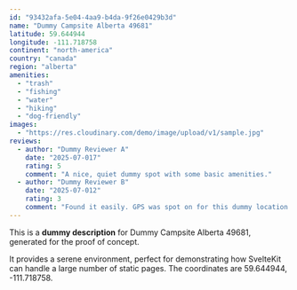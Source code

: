 ```yaml
---
id: "93432afa-5e04-4aa9-b4da-9f26e0429b3d"
name: "Dummy Campsite Alberta 49681"
latitude: 59.644944
longitude: -111.718758
continent: "north-america"
country: "canada"
region: "alberta"
amenities:
  - "trash"
  - "fishing"
  - "water"
  - "hiking"
  - "dog-friendly"
images:
  - "https://res.cloudinary.com/demo/image/upload/v1/sample.jpg"
reviews:
  - author: "Dummy Reviewer A"
    date: "2025-07-017"
    rating: 5
    comment: "A nice, quiet dummy spot with some basic amenities."
  - author: "Dummy Reviewer B"
    date: "2025-07-012"
    rating: 3
    comment: "Found it easily. GPS was spot on for this dummy location."
---
```


This is a **dummy description** for Dummy Campsite Alberta 49681, generated for the proof of concept.

It provides a serene environment, perfect for demonstrating how SvelteKit can handle a large number of static pages. The coordinates are 59.644944, -111.718758.
